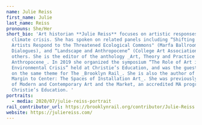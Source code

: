 ```yaml
---
name: Julie Reiss
first_name: Julie
last_name: Reiss
pronouns: She/Her
short_bio: 'Art historian **Julie Reiss** focuses on artistic responses to the
  climate crisis. She has spoken on related panels including “Shifting Domains:
  Artists Respond to the Threatened Ecological Commons" (Marfa Ballroom
  Dialogues), and “Landscape and Anthropocene” (College Art Association), among
  others. She is the editor of the anthology _Art, Theory and Practice in the
  Anthropocene_. In 2019 she organized the symposium “The Role of Art in the
  Environmental Crisis” held at Christie’s Education, and was the guest critic
  on the same theme for The _Brooklyn Rail_. She is also the author of _From
  Margin to Center: The Spaces of Installation Art_. She was previously director
  of Modern and Contemporary Art and the Market, an accredited MA program at
  Christie’s Education. '
portraits:
  - media: 2020/07/julie-reiss-portrait
rail_contributor_url: https://brooklynrail.org/contributor/Julie-Reiss
website: https://juliereiss.com/
---
```

